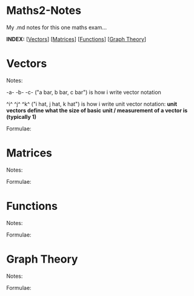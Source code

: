 # Maths2-Notes
My .md notes for this one maths exam...

**INDEX:**
[[Vectors](#vectors)]
[[Matrices](#matrices)]
[[Functions](#functions)]
[[Graph Theory](#graph_theory)]

# <a name = "vectors">Vectors</a>

Notes:

-a- -b- -c- ("a bar, b bar, c bar") is how i write vector notation

^i^ ^j^ ^k^ ("i hat, j hat, k hat") is how i write unit vector notation: **unit vectors define what the size of basic unit / measurement of a vector is (typically 1)**

Formulae:

# <a name = "matrices">Matrices</a>

Notes:

Formulae:

# <a name = "functions">Functions</a>

Notes:

Formulae:

# <a name = "graph_theory">Graph Theory</a>

Notes:

Formulae:
